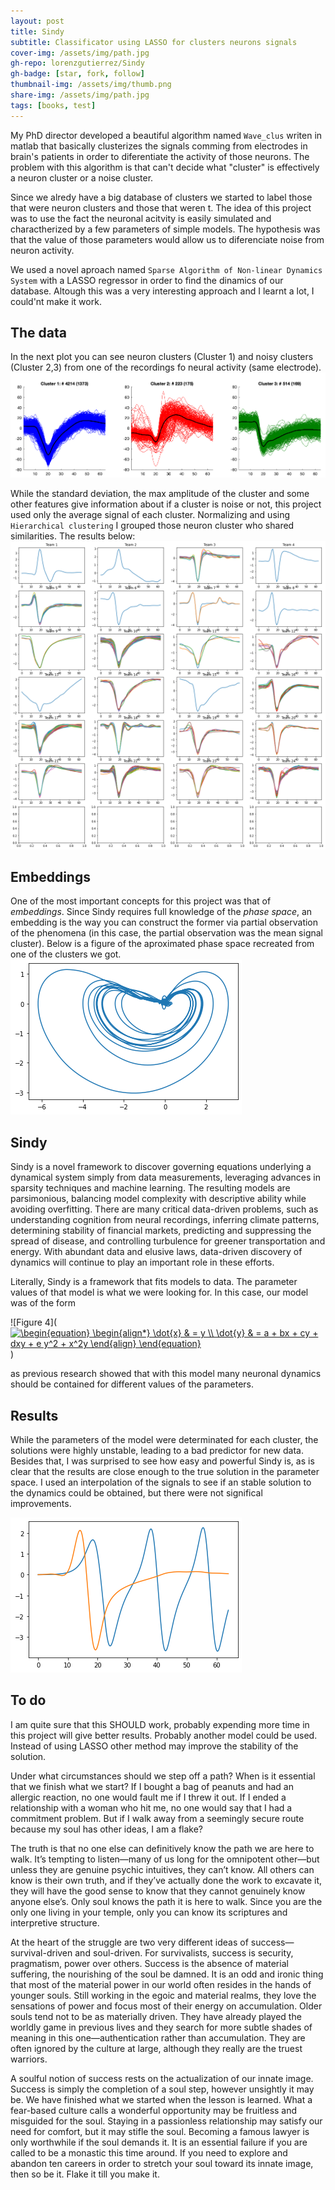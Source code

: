 ```yaml
---
layout: post
title: Sindy
subtitle: Classificator using LASSO for clusters neurons signals
cover-img: /assets/img/path.jpg
gh-repo: lorenzgutierrez/Sindy
gh-badge: [star, fork, follow]
thumbnail-img: /assets/img/thumb.png
share-img: /assets/img/path.jpg
tags: [books, test]
---
```


My PhD director developed a beautiful algorithm named `Wave_clus` writen in matlab that basically clusterizes the signals comming from electrodes in brain's patients in order to diferentiate the activity of those neurons. The problem with this algorithm is that can't decide what "cluster" is effectively a neuron cluster or a noise cluster.

Since we alredy have a big database of clusters we started to label those that were neuron clusters and those that weren t. The idea of this project was to use the fact the neuronal acitvity is easily simulated and charactherized by a few parameters of simple models. The hypothesis was that the value of those parameters would allow us to diferenciate noise from neuron activity.

We used a novel aproach named `Sparse Algorithm of Non-linear Dynamics System` with a LASSO regressor in order to find the dinamics of our database. Altough this was a very interesting approach and I learnt a lot, I could'nt make it work.

## The data
In the next plot you can see neuron clusters (Cluster 1) and noisy clusters (Cluster 2,3) from one of the recordings fo neural activity (same electrode).
![Figure 1](/assets/Figuras/Clusters_example.png)

While the standard deviation, the max amplitude of the cluster and some other features give information about if a cluster is noise or not, this project used only the average signal of each cluster. Normalizing and using `Hierarchical clustering` I grouped those neuron cluster who shared similarities. The results below:
![Figure 2](/assets/Figuras/Hierarchical_clustering.png)

## Embeddings
One of the most important concepts for this project was that of *embeddings*. Since Sindy requires full knowledge of the *phase space*, an embedding is the way you can construct the former via partial observation of the phenomena (in this case, the partial observation was the mean signal cluster). Below is a figure of the aproximated phase space recreated from one of the clusters we got.
![Figure 3](/assets/Figuras/Embedding.png)

## Sindy
Sindy is a novel framework to discover governing equations underlying a dynamical system simply from data measurements, leveraging advances in sparsity techniques and machine learning. The resulting models are parsimonious, balancing model complexity with descriptive ability while avoiding overfitting. There are many critical data-driven problems, such as understanding cognition from neural recordings, inferring climate patterns, determining stability of financial markets, predicting and suppressing the spread of disease, and controlling turbulence for greener transportation and energy. With abundant data and elusive laws, data-driven discovery of dynamics will continue to play an important role in these efforts.

Literally, Sindy is a framework that fits models to data. The parameter values of that model is what we were looking for. In this case, our model was of the form

![Figure 4](<a href="https://www.codecogs.com/eqnedit.php?latex=\begin{equation}&space;\begin{align*}&space;\dot{x}&space;&&space;=&space;y&space;\\&space;\dot{y}&space;&&space;=&space;a&space;&plus;&space;bx&space;&plus;&space;cy&space;&plus;&space;dxy&space;&plus;&space;e&space;y^2&space;&plus;&space;x^2y&space;\end{align}&space;\end{equation}" target="_blank"><img src="https://latex.codecogs.com/gif.latex?\begin{equation}&space;\begin{align*}&space;\dot{x}&space;&&space;=&space;y&space;\\&space;\dot{y}&space;&&space;=&space;a&space;&plus;&space;bx&space;&plus;&space;cy&space;&plus;&space;dxy&space;&plus;&space;e&space;y^2&space;&plus;&space;x^2y&space;\end{align}&space;\end{equation}" title="\begin{equation} \begin{align*} \dot{x} & = y \\ \dot{y} & = a + bx + cy + dxy + e y^2 + x^2y \end{align} \end{equation}" /></a>)

as previous research showed that with this model many neuronal dynamics should be contained for different values of the parameters.

## Results
While the parameters of the model were determinated for each cluster, the solutions were highly unstable, leading to a bad predictor for new data. Besides that, I was surprised to see how easy and powerful Sindy is, as is clear that the results are close enough to the true solution in the parameter space. I used an interpolation of the signals to see if an stable solution to the dynamics could be obtained, but there were not significal improvements. 

![Figure 5](/assets/Figuras/Sindy_result.png)

## To do
I am quite sure that this SHOULD work, probably expending more time in this project will give better results. Probably another model could be used. Instead of using LASSO other method may improve the stability of the solution.



Under what circumstances should we step off a path? When is it essential that we finish what we start? If I bought a bag of peanuts and had an allergic reaction, no one would fault me if I threw it out. If I ended a relationship with a woman who hit me, no one would say that I had a commitment problem. But if I walk away from a seemingly secure route because my soul has other ideas, I am a flake?

The truth is that no one else can definitively know the path we are here to walk. It’s tempting to listen—many of us long for the omnipotent other—but unless they are genuine psychic intuitives, they can’t know. All others can know is their own truth, and if they’ve actually done the work to excavate it, they will have the good sense to know that they cannot genuinely know anyone else’s. Only soul knows the path it is here to walk. Since you are the only one living in your temple, only you can know its scriptures and interpretive structure.

At the heart of the struggle are two very different ideas of success—survival-driven and soul-driven. For survivalists, success is security, pragmatism, power over others. Success is the absence of material suffering, the nourishing of the soul be damned. It is an odd and ironic thing that most of the material power in our world often resides in the hands of younger souls. Still working in the egoic and material realms, they love the sensations of power and focus most of their energy on accumulation. Older souls tend not to be as materially driven. They have already played the worldly game in previous lives and they search for more subtle shades of meaning in this one—authentication rather than accumulation. They are often ignored by the culture at large, although they really are the truest warriors.

A soulful notion of success rests on the actualization of our innate image. Success is simply the completion of a soul step, however unsightly it may be. We have finished what we started when the lesson is learned. What a fear-based culture calls a wonderful opportunity may be fruitless and misguided for the soul. Staying in a passionless relationship may satisfy our need for comfort, but it may stifle the soul. Becoming a famous lawyer is only worthwhile if the soul demands it. It is an essential failure if you are called to be a monastic this time around. If you need to explore and abandon ten careers in order to stretch your soul toward its innate image, then so be it. Flake it till you make it.
